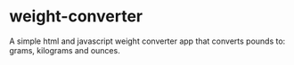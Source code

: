 # weight-converter
A simple html and javascript weight converter app that converts pounds to: grams, kilograms and ounces.
